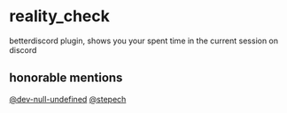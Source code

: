 # reality_check
betterdiscord plugin, shows you your spent time in the current session on discord

## honorable mentions
[@dev-null-undefined](https://github.com/dev-null-undefined)
[@stepech](https://github.com/stepech)
